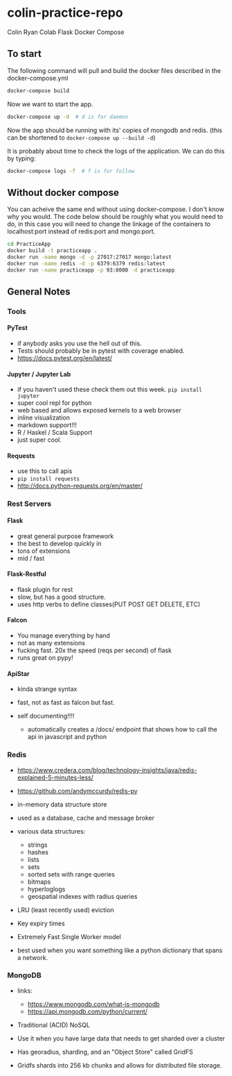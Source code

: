 # colin-practice-repo

Colin Ryan Colab Flask Docker Compose

## To start

The following command will pull and build the docker files described in the docker-compose.yml

```bash
docker-compose build
```

Now we want to start the app.

```bash
docker-compose up -d  # d is for daemon
```

Now the app should be running with its' copies of mongodb and redis. (this  can be shortened to `docker-compose up --build -d`)

It is probably about time to check the logs of the application.  We can do this by typing:

```bash
docker-compose logs -f  # f is for follow
```

## Without docker compose

You can acheive the same end without using docker-compose.  I don't know why you would.  The code below should be roughly what you would need to do, in this case you will need to change the linkage of the containers to localhost:port instead of redis:port and mongo:port.

```bash
cd PracticeApp
docker build -t practiceapp .
docker run -name mongo -d -p 27017:27017 mongo:latest
docker run -name redis -d -p 6379:6379 redis:latest
docker run -name practiceapp -p 93:8000 -d practiceapp
```


## General Notes

### Tools

#### PyTest

* if anybody asks you use the hell out of this.
* Tests should probably be in pytest with coverage enabled.  
* https://docs.pytest.org/en/latest/

#### Jupyter / Jupyter Lab

* if you haven't used these check them out this week. `pip install jupyter`
* super cool repl for python
* web based and allows exposed kernels to a web browser
* inline visualization
* markdown support!!!
* R / Haskel / Scala Support
* just super cool.

#### Requests

* use this to call apis
* `pip install requests`
* http://docs.python-requests.org/en/master/

### Rest Servers

#### Flask

* great general purpose framework
* the best to develop quickly in
* tons of extensions
* mid / fast

#### Flask-Restful

* flask plugin for rest
* slow, but has a good structure.
* uses http verbs to define classes(PUT POST GET DELETE, ETC)

#### Falcon

* You manage everything by hand
* not as many extensions
* fucking fast. 20x the speed (reqs per second) of flask
* runs great on pypy!

#### ApiStar

* kinda strange syntax
* fast, not as fast as falcon but fast.
* self documenting!!!!

    * automatically creates a /docs/ endpoint that shows how to call the api in javascript and python


### Redis

* https://www.credera.com/blog/technology-insights/java/redis-explained-5-minutes-less/
* https://github.com/andymccurdy/redis-py
* in-memory data structure store
* used as a database, cache and message broker
* various data structures:

    * strings
    * hashes
    * lists
    * sets
    * sorted sets with range queries
    * bitmaps
    * hyperloglogs
    * geospatial indexes with radius queries

* LRU (least recently used) eviction
* Key expiry times
* Extremely Fast Single Worker model
* best used when you want something like a python dictionary that spans a network.

### MongoDB

* links:

    * https://www.mongodb.com/what-is-mongodb
    * https://api.mongodb.com/python/current/

* Traditional (ACID) NoSQL
* Use it when you have large data that needs to get sharded over a cluster 
* Has georadius, sharding, and an "Object Store" called GridFS
* Gridfs shards into 256 kb chunks and allows for distributed file storage.

